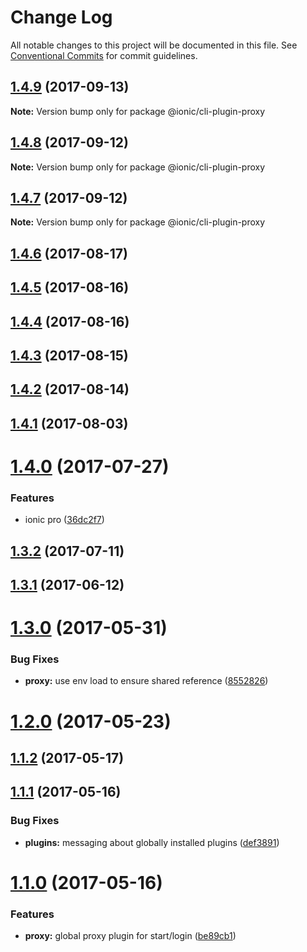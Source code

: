 # Change Log

All notable changes to this project will be documented in this file.
See [Conventional Commits](https://conventionalcommits.org) for commit guidelines.

<a name="1.4.9"></a>
## [1.4.9](https://github.com/ionic-team/ionic-cli/compare/@ionic/cli-plugin-proxy@1.4.8...@ionic/cli-plugin-proxy@1.4.9) (2017-09-13)




**Note:** Version bump only for package @ionic/cli-plugin-proxy

<a name="1.4.8"></a>
## [1.4.8](https://github.com/ionic-team/ionic-cli/compare/@ionic/cli-plugin-proxy@1.4.7...@ionic/cli-plugin-proxy@1.4.8) (2017-09-12)




**Note:** Version bump only for package @ionic/cli-plugin-proxy

<a name="1.4.7"></a>
## [1.4.7](https://github.com/ionic-team/ionic-cli/compare/@ionic/cli-plugin-proxy@1.4.6...@ionic/cli-plugin-proxy@1.4.7) (2017-09-12)




**Note:** Version bump only for package @ionic/cli-plugin-proxy

<a name="1.4.6"></a>
## [1.4.6](https://github.com/ionic-team/ionic-cli/compare/@ionic/cli-plugin-proxy@1.4.5...@ionic/cli-plugin-proxy@1.4.6) (2017-08-17)




<a name="1.4.5"></a>
## [1.4.5](https://github.com/ionic-team/ionic-cli/compare/@ionic/cli-plugin-proxy@1.4.4...@ionic/cli-plugin-proxy@1.4.5) (2017-08-16)




<a name="1.4.4"></a>
## [1.4.4](https://github.com/ionic-team/ionic-cli/compare/@ionic/cli-plugin-proxy@1.4.3...@ionic/cli-plugin-proxy@1.4.4) (2017-08-16)




<a name="1.4.3"></a>
## [1.4.3](https://github.com/ionic-team/ionic-cli/compare/@ionic/cli-plugin-proxy@1.4.2...@ionic/cli-plugin-proxy@1.4.3) (2017-08-15)




<a name="1.4.2"></a>
## [1.4.2](https://github.com/ionic-team/ionic-cli/compare/@ionic/cli-plugin-proxy@1.4.1...@ionic/cli-plugin-proxy@1.4.2) (2017-08-14)




<a name="1.4.1"></a>
## [1.4.1](https://github.com/ionic-team/ionic-cli/compare/@ionic/cli-plugin-proxy@1.4.0...@ionic/cli-plugin-proxy@1.4.1) (2017-08-03)




<a name="1.4.0"></a>
# [1.4.0](https://github.com/ionic-team/ionic-cli/compare/@ionic/cli-plugin-proxy@1.3.2...@ionic/cli-plugin-proxy@1.4.0) (2017-07-27)


### Features

* ionic pro ([36dc2f7](https://github.com/ionic-team/ionic-cli/commit/36dc2f7))




<a name="1.3.2"></a>
## [1.3.2](https://github.com/ionic-team/ionic-cli/compare/@ionic/cli-plugin-proxy@1.3.1...@ionic/cli-plugin-proxy@1.3.2) (2017-07-11)




<a name="1.3.1"></a>
## [1.3.1](https://github.com/ionic-team/ionic-cli/compare/@ionic/cli-plugin-proxy@1.3.0...@ionic/cli-plugin-proxy@1.3.1) (2017-06-12)




<a name="1.3.0"></a>
# [1.3.0](https://github.com/ionic-team/ionic-cli/compare/@ionic/cli-plugin-proxy@1.2.0...@ionic/cli-plugin-proxy@1.3.0) (2017-05-31)


### Bug Fixes

* **proxy:** use env load to ensure shared reference ([8552826](https://github.com/ionic-team/ionic-cli/commit/8552826))




<a name="1.2.0"></a>
# [1.2.0](https://github.com/ionic-team/ionic-cli/compare/@ionic/cli-plugin-proxy@1.1.2...@ionic/cli-plugin-proxy@1.2.0) (2017-05-23)




<a name="1.1.2"></a>
## [1.1.2](https://github.com/ionic-team/ionic-cli/compare/@ionic/cli-plugin-proxy@1.1.1...@ionic/cli-plugin-proxy@1.1.2) (2017-05-17)




<a name="1.1.1"></a>
## [1.1.1](https://github.com/ionic-team/ionic-cli/compare/@ionic/cli-plugin-proxy@1.1.0...@ionic/cli-plugin-proxy@1.1.1) (2017-05-16)


### Bug Fixes

* **plugins:** messaging about globally installed plugins ([def3891](https://github.com/ionic-team/ionic-cli/commit/def3891))




<a name="1.1.0"></a>
# [1.1.0](https://github.com/ionic-team/ionic-cli/compare/@ionic/cli-plugin-proxy@1.0.0...@ionic/cli-plugin-proxy@1.1.0) (2017-05-16)


### Features

* **proxy:** global proxy plugin for start/login ([be89cb1](https://github.com/ionic-team/ionic-cli/commit/be89cb1))
